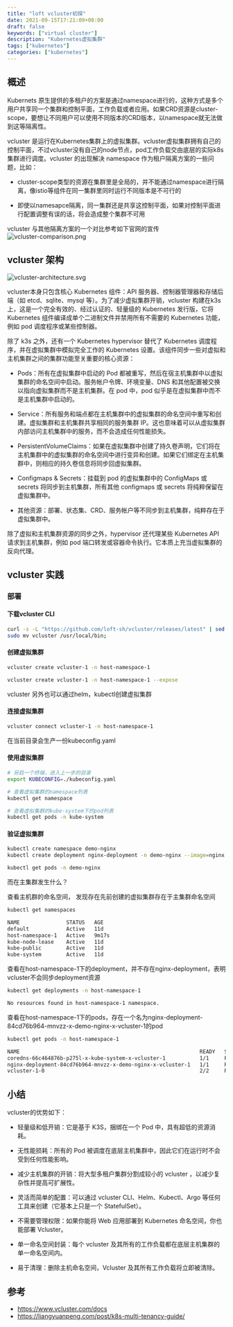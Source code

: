 ```yaml
---
title: "loft vcluster初探"
date: 2021-09-15T17:21:09+08:00
draft: false
keywords: ["virtual cluster"]
description: "Kubernetes虚拟集群"
tags: ["kubernetes"]
categories: ["kubernetes"]
---
```


## 概述

Kubernets 原生提供的多租户的方案是通过namespace进行的，这种方式是多个用户共享同一个集群和控制平面，工作负载或者应用。如果CRD资源是cluster-scope，要想让不同用户可以使用不同版本的CRD版本，以namespace就无法做到这等隔离性。

vcluster 是运行在Kubernetes集群上的虚拟集群。vcluster虚拟集群拥有自己的控制平面，不过vcluster没有自己的node节点，pod工作负载交由底层的实际k8s集群进行调度。vcluster 的出现解决 namespace 作为租户隔离方案的一些问题，比如：

* cluster-scope类型的资源在集群里是全局的，并不能通过namespace进行隔离，像istio等组件在同一集群里同时运行不同版本是不可行的

* 即使以namesapce隔离，同一集群还是共享这控制平面，如果对控制平面进行配置调整有误的话，将会造成整个集群不可用

vcluster 与其他隔离方案的一个对比参考如下官网的宣传
![vcluster-comparison.png](/images/vcluster-comparison.png)

## vcluster 架构

![vcluster-architecture.svg](/images/vcluster-architecture.svg)

vcluster本身只包含核心 Kubernetes 组件：API 服务器、控制器管理器和存储后端（如 etcd、sqlite、mysql 等）。为了减少虚拟集群开销，vcluster 构建在k3s 上，这是一个完全有效的、经过认证的、轻量级的 Kubernetes 发行版，它将 Kubernetes 组件编译成单个二进制文件并禁用所有不需要的 Kubernetes 功能，例如 pod 调度程序或某些控制器。

除了 k3s 之外，还有一个 Kubernetes hypervisor 替代了 Kubernetes 调度程序，并在虚拟集群中模拟完全工作的 Kubernetes 设置。该组件同步一些对虚拟和主机集群之间的集群功能至关重要的核心资源：

* Pods：所有在虚拟集群中启动的 Pod 都被重写，然后在宿主机集群中以虚拟集群的命名空间中启动。服务帐户令牌、环境变量、DNS 和其他配置被交换以指向虚拟集群而不是主机集群。在 pod 中，pod 似乎是在虚拟集群中而不是主机集群中启动的。

* Service：所有服务和端点都在主机集群中的虚拟集群的命名空间中重写和创建。虚拟集群和主机集群共享相同的服务集群 IP。这也意味着可以从虚拟集群内部访问主机集群中的服务，而不会造成任何性能损失。

* PersistentVolumeClaims：如果在虚拟集群中创建了持久卷声明，它们将在主机集群中的虚拟集群的命名空间中进行变异和创建。如果它们绑定在主机集群中，则相应的持久卷信息将同步回虚拟集群。

* Configmaps & Secrets：挂载到 pod 的虚拟集群中的 ConfigMaps 或 secrets 将同步到主机集群，所有其他 configmaps 或 secrets 将纯粹保留在虚拟集群中。

* 其他资源：部署、状态集、CRD、服务帐户等不同步到主机集群，纯粹存在于虚拟集群中。

除了虚拟和主机集群资源的同步之外，hypervisor 还代理某些 Kubernetes API 请求到主机集群，例如 pod 端口转发或容器命令执行。它本质上充当虚拟集群的反向代理。

## vcluster 实践

### 部署

#### 下载vcluster CLI

```bash
curl -s -L "https://github.com/loft-sh/vcluster/releases/latest" | sed -nE 's!.*"([^"]*vcluster-darwin-amd64)".*!https://github.com\1!p' | xargs -n 1 curl -L -o vcluster && chmod +x vcluster;
sudo mv vcluster /usr/local/bin;
```

#### 创建虚拟集群

```bash
vcluster create vcluster-1 -n host-namespace-1

vcluster create vcluster-1 -n host-namespace-1 --expose 
```

vcluster 另外也可以通过helm，kubectl创建虚拟集群

#### 连接虚拟集群

```bash
vcluster connect vcluster-1 -n host-namespace-1
```

在当前目录会生产一份kubeconfig.yaml

#### 使用虚拟集群

```bash
# 另启一个终端，进入上一步的目录
export KUBECONFIG=./kubeconfig.yaml

# 查看虚拟集群的namespace列表
kubectl get namespace

# 查看虚拟集群的kube-system下的pod列表
kubectl get pods -n kube-system
```

#### 验证虚拟集群

```bash
kubectl create namespace demo-nginx
kubectl create deployment nginx-deployment -n demo-nginx --image=nginx

kubectl get pods -n demo-nginx
```

而在主集群发生什么？

查看主机群的命名空间， 发现存在先前创建的虚拟集群存在于主集群命名空间

```bash
kubectl get namespaces
```

```bash
NAME               STATUS   AGE
default            Active   11d
host-namespace-1   Active   9m17s
kube-node-lease    Active   11d
kube-public        Active   11d
kube-system        Active   11d
```

查看在host-namespace-1下的deployment，并不存在nginx-deployment，表明vcluster不会同步deployment资源

```bash
kubectl get deployments -n host-namespace-1
```

```bash
No resources found in host-namespace-1 namespace.
```

查看在host-namespace-1下的pods，存在一个名为nginx-deployment-84cd76b964-mnvzz-x-demo-nginx-x-vcluster-1的pod

```bash
kubectl get pods -n host-namespace-1
```

```bash
NAME                                                          READY   STATUS    RESTARTS   AGE
coredns-66c464876b-p275l-x-kube-system-x-vcluster-1           1/1     Running   0          14m
nginx-deployment-84cd76b964-mnvzz-x-demo-nginx-x-vcluster-1   1/1     Running   0          10m
vcluster-1-0                                                  2/2     Running   0          14m
```

## 小结

vcluster的优势如下：

* 轻量级和低开销：它是基于 K3S，捆绑在一个 Pod 中，具有超低的资源消耗。

* 无性能损耗：所有的 Pod 被调度在底层主机集群中，因此它们在运行时不会受到任何性能影响。

* 减少主机集群的开销：将大型多租户集群分割成较小的 vcluster ，以减少复杂性并提高可扩展性。

* 灵活而简单的配置：可以通过 vcluster CLI、Helm、Kubectl、Argo 等任何工具来创建（它基本上只是一个 StatefulSet）。

* 不需要管理权限：如果你能将 Web 应用部署到 Kubernetes 命名空间，你也能部署 Vcluster。

* 单一命名空间封装：每个 vcluster 及其所有的工作负载都在底层主机集群的单一命名空间内。

* 易于清理：删除主机命名空间，Vcluster 及其所有工作负载将立即被清除。

## 参考

* <https://www.vcluster.com/docs>
* <https://liangyuanpeng.com/post/k8s-multi-tenancy-guide/>
